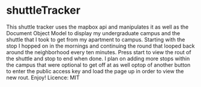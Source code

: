 # shuttleTracker
This shuttle tracker uses the mapbox api and manipulates it as well as the Document Object Model to display my undergraduate campus and the shuttle that I took to get from my apartment to campus. Starting with the stop I hopped on in the mornings and continuing the round that looped back around the neighborhood every ten minutes. Press start to view the rout of the shuttle and stop to end when done. I plan on adding more stops within the campus that were optional to get off at as well optop of another button to enter the public access key and load the page up in order to view the new rout. Enjoy! 
Licence: MIT
